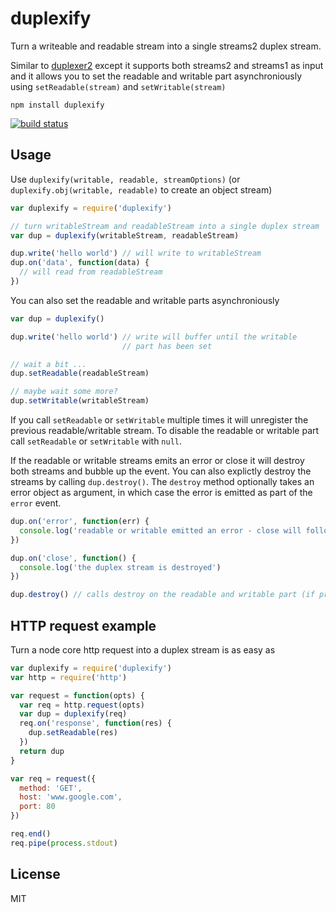 # duplexify

Turn a writeable and readable stream into a single streams2 duplex stream.

Similar to [duplexer2](https://github.com/deoxxa/duplexer2) except it supports both streams2 and streams1 as input
and it allows you to set the readable and writable part asynchroniously using `setReadable(stream)` and `setWritable(stream)`

```
npm install duplexify
```

[![build status](http://img.shields.io/travis/mafintosh/duplexify.svg?style=flat)](http://travis-ci.org/mafintosh/duplexify)

## Usage

Use `duplexify(writable, readable, streamOptions)` (or `duplexify.obj(writable, readable)` to create an object stream)

``` js
var duplexify = require('duplexify')

// turn writableStream and readableStream into a single duplex stream
var dup = duplexify(writableStream, readableStream)

dup.write('hello world') // will write to writableStream
dup.on('data', function(data) {
  // will read from readableStream
})
```

You can also set the readable and writable parts asynchroniously

``` js
var dup = duplexify()

dup.write('hello world') // write will buffer until the writable
                         // part has been set

// wait a bit ...
dup.setReadable(readableStream)

// maybe wait some more?
dup.setWritable(writableStream)
```

If you call `setReadable` or `setWritable` multiple times it will unregister the previous readable/writable stream.
To disable the readable or writable part call `setReadable` or `setWritable` with `null`.

If the readable or writable streams emits an error or close it will destroy both streams and bubble up the event.
You can also explictly destroy the streams by calling `dup.destroy()`. The `destroy` method optionally takes an
error object as argument, in which case the error is emitted as part of the `error` event.

``` js
dup.on('error', function(err) {
  console.log('readable or writable emitted an error - close will follow')
})

dup.on('close', function() {
  console.log('the duplex stream is destroyed')
})

dup.destroy() // calls destroy on the readable and writable part (if present)
```

## HTTP request example

Turn a node core http request into a duplex stream is as easy as

``` js
var duplexify = require('duplexify')
var http = require('http')

var request = function(opts) {
  var req = http.request(opts)
  var dup = duplexify(req)
  req.on('response', function(res) {
    dup.setReadable(res)
  })
  return dup
}

var req = request({
  method: 'GET',
  host: 'www.google.com',
  port: 80
})

req.end()
req.pipe(process.stdout)
```

## License

MIT